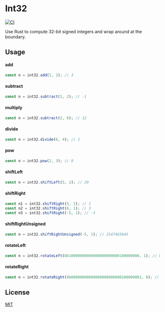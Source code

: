 Int32
=================================

[![CI](https://github.com/magiclen/node-int32/actions/workflows/ci.yml/badge.svg)](https://github.com/magiclen/node-int32/actions/workflows/ci.yml)

Use Rust to compute 32-bit signed integers and wrap around at the boundary.

## Usage

#### add

```javascript
const n = int32.add(1, 2); // 3
```

#### subtract

```javascript
const n = int32.subtract(1, 2); // -1
```

#### multiply

```javascript
const n = int32.subtract(2, 6); // 12
```

#### divide

```javascript
const n = int32.divide(6, 4); // 1
```

#### pow

```javascript
const n = int32.pow(2, 3); // 8
```

#### shiftLeft

```javascript
const n = int32.shiftLeft(5, 2); // 20
```

#### shiftRight

```javascript
const n1 = int32.shiftRight(5, 2); // 1
const n2 = int32.shiftRight(6, 1); // 3
const n3 = int32.shiftRight(-5, 1); // -3
```

#### shiftRightUnsigned

```javascript
const n = int32.shiftRightUnsigned(-5, 1); // 2147483645
```

#### rotateLeft

```javascript
const n = int32.rotateLeft(0b10000000000000000000000100000000, 1); // 0b00000000000000000000001000000001
```

#### rotateRight

```javascript
const n = int32.rotateRight(0b00000000000000000000000100000001, 8); // 0b00000001000000000000000000000001
```

## License

[MIT](LICENSE)
